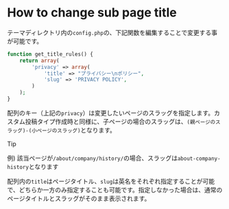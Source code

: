 # How to change sub page title

テーマディレクトリ内の`config.php`の、下記関数を編集することで変更する事が可能です。

```php
function get_title_rules() {
    return array(
        'privacy' => array(
            'title' => "プライバシー\nポリシー",
            'slug' => 'PRIVACY POLICY',
        )
    );
}
```

配列のキー（上記の`privacy`）は変更したいページのスラッグを指定します。カスタム投稿タイプ作成時と同様に、子ページの場合のスラッグは、`(親ページのスラッグ)-(小ページのスラッグ)`となります。

> [!TIP]
> 例) 該当ページが`/about/company/history/`の場合、スラッグは`about-company-history`となります

配列内の`title`はページタイトル、`slug`は英名をそれぞれ指定することが可能で、どちらか一方のみ指定することも可能です。指定しなかった場合は、通常のページタイトルとスラッグがそのまま表示されます。